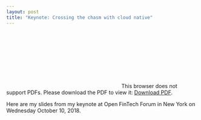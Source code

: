 ```yaml
---
layout: post
title: "Keynote: Crossing the chasm with cloud native"
---
```


<object data="http://www.oicheryl.com/resources/2018-10-10-crossing-the-chasm.pdf" type="application/pdf" width="700px" height="700px">
    <embed src="http://www.oicheryl.com/resources/2018-10-10-crossing-the-chasm.pdf">
        This browser does not support PDFs. Please download the PDF to view it: <a href="http://www.oicheryl.com/resources/2018-10-10-crossing-the-chasm.pdf">Download PDF</a>.
    </embed>
</object>

Here are my slides from my keynote at Open FinTech Forum in New York on Wednesday October 10, 2018.
